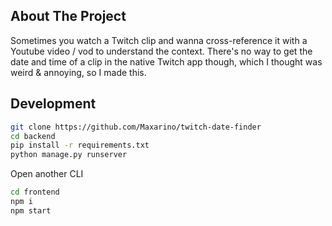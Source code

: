 <!-- ABOUT THE PROJECT -->
## About The Project

Sometimes you watch a Twitch clip and wanna cross-reference it with a Youtube video / vod to understand the context. There's no way to get the date and time of a clip in the native Twitch app though, which I thought was weird & annoying, so I made this.



<!-- Development -->
## Development

```sh
git clone https://github.com/Maxarino/twitch-date-finder
cd backend
pip install -r requirements.txt
python manage.py runserver
```

Open another CLI

```sh
cd frontend
npm i
npm start
```
